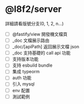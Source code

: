 # @l8f2/server

詳細請看版號分支(0, 1, 2, n...)

- [ ] @fastify/view 開發機文檔頁
- [ ] _doc 文檔展示路由
- [ ] _doc/[apiPath] 返回展示文檔 json 
- [ ] _doc 支持基礎的 call api 功能
- [ ] 支持版本功能
- [ ] 支持 esbuild bundle
- [ ] 集成 typeorm
- [ ] auth 功能
- [ ] 引入 mysql
- [ ] env 配置
- [ ] 測試範例
